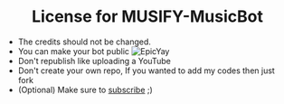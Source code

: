 <h1 align="center">License for MUSIFY-MusicBot</h1>

- The credits should not be changed.
- You can make your bot public ![EpicYay](https://cdn.discordapp.com/emojis/825211636171800596.gif?v=1&size=16)
- Don't republish like uploading a YouTube 
- Don't create your own repo, If you wanted to add my codes then just fork
- (Optional) Make sure to [subscribe](https://youtube.com/D3L1R10U5) ;)
